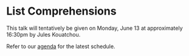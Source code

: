 # List Comprehensions

This talk will tentatively be given on Monday, June 13 at approximately 16:30pm by Jules Kouatchou.

Refer to our [agenda](http://github.com/JulesKouatchou/PBC2016/wiki/PBC2016-Agenda) for the latest schedule.
